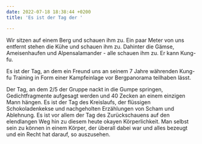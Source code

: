 ```yaml
---
date: 2022-07-18 18:38:44 +0200
title: 'Es ist der Tag der '

---
```

Wir sitzen auf einem Berg und schauen ihm zu. Ein paar Meter von uns entfernt stehen die Kühe und schauen ihm zu. Dahinter die Gämse, Ameisenhaufen und Alpensalamander - alle schauen ihm zu. Er kann Kung-fu.

Es ist der Tag, an dem ein Freund uns an seinem 7 Jahre währenden Kung-fu Training in Form einer Kampfeinlage vor Bergpanorama teilhaben lässt.

Der Tag, an dem 2/5 der Gruppe nackt in die Gumpe springen, Gedichtfragmente aufgesagt werden und 40 Zecken an einem einzigen Mann hängen. Es ist der Tag des Kreislaufs, der flüssigen Schokoladenkekse und nachgeholten Erzählungen von Scham und Ablehnung. Es ist vor allem der Tag des Zurückschauens auf den elendlangen Weg hin zu diesem heute okayen Körperlichkeit. Man selbst sein zu können in einem Körper, der überall dabei war und alles bezeugt und ein Recht hat darauf, so auszusehen.